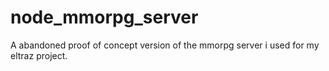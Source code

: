 # node_mmorpg_server
A abandoned proof of concept version of the mmorpg server i used for my eltraz project.
